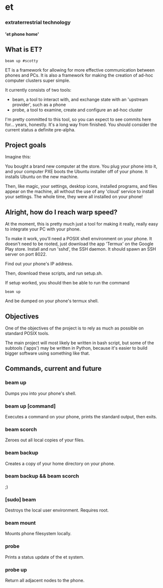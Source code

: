 # et
### extraterrestrial technology
#### 'et phone home'

## What is ET?

```
beam up #scotty
```

ET is a framework for allowing for more effective communication between phones and PCs. It is also a framework for making the creation of ad-hoc computer clusters super simple.

It currently consists of two tools:
- beam, a tool to interact with, and exchange state with an 'upstream provider', such as a phone
- probe, a tool to examine, create and configure an ad-hoc cluster

I'm pretty committed to this tool, so you can expect to see commits here for... years, honestly. It's a long way from finished. You should consider the current status a definite pre-alpha.

## Project goals

Imagine this:

You bought a brand new computer at the store. You plug your phone into it, and your computer PXE boots the Ubuntu installer off of your phone. It installs Ubuntu on the new machine.

Then, like magic, your settings, desktop icons, installed programs, and files appear on the machine, all without the use of any 'cloud' service to install your settings. The whole time, they were all installed on your phone!

## Alright, how do **I** reach warp speed?

At the moment, this is pretty much just a tool for making it really, really easy to integrate your PC with your phone. 

To make it work, you'll need a POSIX shell environment on your phone. It doesn't need to be rooted, just download the app 'Termux' on the Google Play store. Install and run 'sshd', the SSH daemon. It should spawn an SSH server on port 8022.

Find out your phone's IP address.

Then, download these scripts, and run setup.sh.

If setup worked, you should then be able to run the command

```
beam up
```

And be dumped on your phone's termux shell.

## Objectives

One of the objectives of the project is to rely as much as possible on standard POSIX tools.

The main project will most likely be written in bash script, but some of the subtools ('apps') may be written in Python, because it's easier to build bigger software using something like that.

## Commands, current and future

### beam up
Dumps you into your phone's shell.

### beam up [command]
Executes a command on your phone, prints the standard output, then exits.

### beam scorch
Zeroes out all local copies of your files.

### beam backup
Creates a copy of your home directory on your phone.

### beam backup && beam scorch
;)

### [sudo] beam 
Destroys the local user environment. Requires root.

### beam mount
Mounts phone filesystem locally.

### probe
Prints a status update of the et system.

### probe up
Return all adjacent nodes to the phone.
